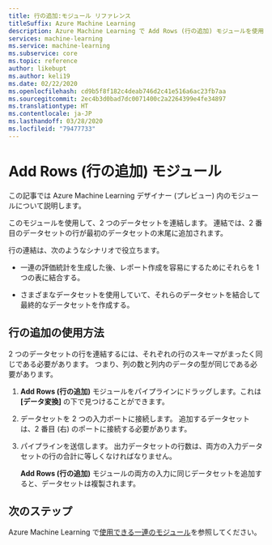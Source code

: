```yaml
---
title: 行の追加:モジュール リファレンス
titleSuffix: Azure Machine Learning
description: Azure Machine Learning で Add Rows (行の追加) モジュールを使用して、2 つのデータセットを連結する方法について説明します。
services: machine-learning
ms.service: machine-learning
ms.subservice: core
ms.topic: reference
author: likebupt
ms.author: keli19
ms.date: 02/22/2020
ms.openlocfilehash: cd9b5f8f182c4deab746d2c41e516a6ac23fb7aa
ms.sourcegitcommit: 2ec4b3d0bad7dc0071400c2a2264399e4fe34897
ms.translationtype: HT
ms.contentlocale: ja-JP
ms.lasthandoff: 03/28/2020
ms.locfileid: "79477733"
---
```

# <a name="add-rows-module"></a>Add Rows (行の追加) モジュール

この記事では Azure Machine Learning デザイナー (プレビュー) 内のモジュールについて説明します。

このモジュールを使用して、2 つのデータセットを連結します。 連結では、2 番目のデータセットの行が最初のデータセットの末尾に追加されます。  
  
行の連結は、次のようなシナリオで役立ちます。  
  
+ 一連の評価統計を生成した後、レポート作成を容易にするためにそれらを 1 つの表に結合する。  
  
+ さまざまなデータセットを使用していて、それらのデータセットを結合して最終的なデータセットを作成する。  

## <a name="how-to-use-add-rows"></a>行の追加の使用方法  

2 つのデータセットの行を連結するには、それぞれの行のスキーマがまったく同じである必要があります。 つまり、列の数と列内のデータの型が同じである必要があります。

1.  **Add Rows (行の追加)** モジュールをパイプラインにドラッグします。これは **[データ変換]** の下で見つけることができます。

2. データセットを 2 つの入力ポートに接続します。 追加するデータセットは、2 番目 (右) のポートに接続する必要があります。 
  
3.  パイプラインを送信します。 出力データセットの行数は、両方の入力データセットの行の合計に等しくなければなりません。

    **Add Rows (行の追加)** モジュールの両方の入力に同じデータセットを追加すると、データセットは複製されます。 

## <a name="next-steps"></a>次のステップ

Azure Machine Learning で[使用できる一連のモジュール](module-reference.md)を参照してください。 